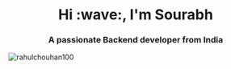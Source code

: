 <h1 align="center">Hi :wave:, I'm Sourabh</h1>
<h3 align="center">A passionate Backend developer from India</h3>
<p align="left"> <img src="https://komarev.com/ghpvc/?username=sourabhku88&label=Profile%20views&color=0e75b6&style=flat" alt="rahulchouhan100" /> </p>
